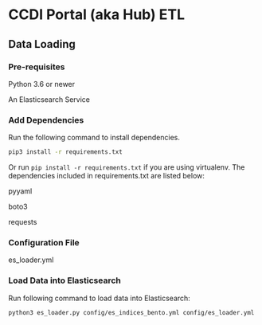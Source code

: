 # CCDI Portal (aka Hub) ETL

## Data Loading

### Pre-requisites
Python 3.6 or newer

An Elasticsearch Service

### Add Dependencies
Run the following command to install dependencies.

```bash
pip3 install -r requirements.txt
```

Or run ```pip install -r requirements.txt``` if you are using virtualenv. The dependencies included in requirements.txt are listed below:

pyyaml

boto3

requests

### Configuration File
es_loader.yml

### Load Data into Elasticsearch
Run following command to load data into Elasticsearch:

```bash
python3 es_loader.py config/es_indices_bento.yml config/es_loader.yml
``` 

